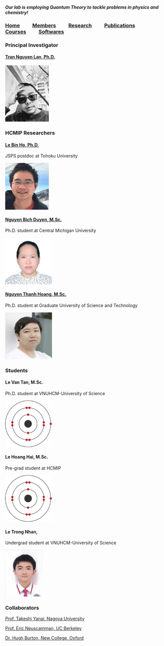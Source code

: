 **_Our lab is employing Quantum Theory to tackle problems in physics and chemistry!_**
  
### [Home](index.md)<img src="test_space.png" width="40" height="1">[**Members**](members.md)<img src="test_space.png" width="40" height="1">[Research](research.md)<img src="test_space.png" width="40" height="1">[Publications](Publications)<img src="test_space.png" width="40" height="1">[Courses](courses.md)<img src="test_space.png" width="40" height="1">[Softwares](softwares.md)

### **Principal Investigator**
#### [Tran Nguyen Lan, Ph.D.](LanTran_CV_0421.pdf)

<img src="Lan2.jpg" width="140" height="180">

### **HCMIP Researchers**
#### [Le Bin Ho, Ph.D.](DrLeBinHo-CV.pdf)

JSPS postdoc at Tohoku University

<img src="BinHo.jpg" width="140" height="150">

#### [Nguyen Bich Duyen, M.Sc.](NguyenBichDuyen-EN.pdf)

Ph.D. student at Central Michigan University

<img src="Duyen.jpg" width="150" height="150">

#### [Nguyen Thanh Hoang, M.Sc.](NguyenThanhHoang-CV.pdf)

Ph.D. student at Graduate University of Science and Technology

<img src="Hoang.jpg" width="150" height="150">

### **Students**

#### Le Van Tan, M.Sc. 

Ph.D. student at VNUHCM-University of Science

<img src="Tan2.jpg" width="150" height="150">

#### Le Hoang Hai, M.Sc. 

Pre-grad student at HCMIP

<img src="Hai2.jpg" width="150" height="150">

#### Le Trong Nhan, 

Undergrad student at VNUHCM-University of Science

<img src="Nhan.jpg" width="120" height="150">
  
### **Collaborators**
  [Prof. Takeshi Yanai, Nagoya University](https://www.itbm.nagoya-u.ac.jp/en/members/t-yanai/)

  [Prof. Eric Neuscamman, UC Berkeley](https://neuscammanlab.com/)

  [Dr. Hugh Burton, New College, Oxford](https://www.hughburton.com/)
